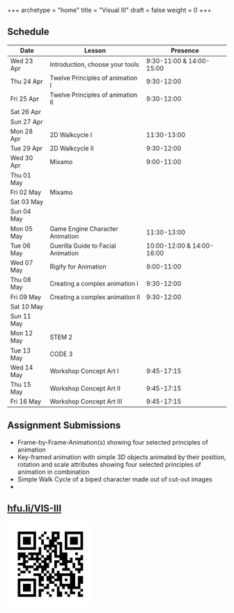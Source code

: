 +++
archetype = "home"
title = "Visual III"
draft = false
weight = 0
+++


## Schedule


| Date       | Lesson                                   | Presence                     |
|------------|------------------------------------------|------------------------------|
| Wed 23 Apr | Introduction, choose your tools          | 9:30-11:00 & 14:00-15:00     |
| Thu 24 Apr | Twelve Principles of animation I         | 9:30-12:00                   |
| Fri 25 Apr | Twelve Principles of animation II        | 9:30-12:00                   |
| Sat 26 Apr |                                          |                              |
| Sun 27 Apr |                                          |                              |
| Mon 28 Apr | 2D Walkcycle I                           | 11:30-13:00                  |
| Tue 29 Apr | 2D Walkcycle II                          | 9:30-12:00                   |
| Wed 30 Apr | Mixamo                                   | 9:00-11:00                   |
| Thu 01 May |                                          |                              |
| Fri 02 May | Mixamo                                   |                              |
| Sat 03 May |                                          |                              |
| Sun 04 May |                                          |                              |
| Mon 05 May | Game Engine Character Animation          | 11:30-13:00                  |
| Tue 06 May | Guerilla Guide to Facial Animation       | 10:00-12:00 & 14:00-16:00    |
| Wed 07 May | Rigify for Animation                     | 9:00-11:00                   |
| Thu 08 May | Creating a complex animation I           | 9:30-12:00                   |
| Fri 09 May | Creating a complex animation II          | 9:30-12:00                   |
| Sat 10 May |                                          |                              |
| Sun 11 May |                                          |                              |
| Mon 12 May | STEM 2                                   |                              |
| Tue 13 May | CODE 3                                   |                              |
| Wed 14 May | Workshop Concept Art I                   | 9:45-17:15                   |
| Thu 15 May | Workshop Concept Art II                  | 9:45-17:15                   |
| Fri 16 May | Workshop Concept Art III                 | 9:45-17:15                   |


## Assignment Submissions

- Frame-by-Frame-Animation(s) showing four selected principles of animation
- Key-framed animation with simple 3D objects animated by their position, rotation and scale attributes showing four selected principles of animation in combination
- Simple Walk Cycle of a biped character made out of cut-out images
- 


## [hfu.li/VIS-III](https://hfu.li/VIS-III)

![QR-Code](./QR-Code-VIS-III.svg)

<!--

- Godot Setup Character Controller
- Facial Animation
- Rigify First steps
- Rigify for Mixamo


-->